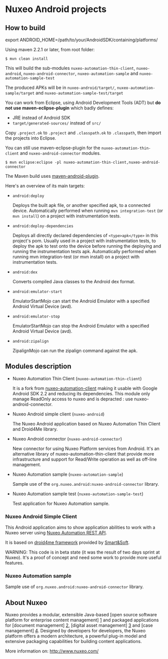 # Nuxeo Android projects

## How to build

  export ANDROID_HOME=/path/to/your/AndroidSDK/containing/platforms/

Using maven 2.2.1 or later, from root folder:

    $ mvn clean install

This will build the sub-modules `nuxeo-automation-thin-client`, `nuxeo-android`, `nuxeo-android-connector`, `nuxeo-automation-sample` and `nuxeo-automation-sample-test`

The produced APKs will be in `nuxeo-android/target/`, `nuxeo-automation-sample/target` and `nuxeo-automation-sample-test/target`

You can work from Eclipse, using Android Development Tools (ADT) but **do not use maven-eclipse-plugin** which badly defines:

 * JRE instead of Android SDK
 * `target/generated-sources/` instead of `src/`

Copy `.project.ok` to `.project` and `.classpath.ok` to `.classpath`, then import the projects into Eclipse.

You can still use maven-eclipse-plugin for the `nuxeo-automation-thin-client` and `nuxeo-android-connector` modules.

    $ mvn eclipse:eclipse -pl nuxeo-automation-thin-client,nuxeo-android-connector

The Maven build uses [maven-android-plugin](http://code.google.com/p/maven-android-plugin/).

Here's an overview of its main targets:

 * `android:deploy`

    Deploys the built apk file, or another specified apk, to a connected device.
    Automatically performed when running `mvn integration-test` (or `mvn install`) on a project with instrumentation tests.

 * `android:deploy-dependencies`

    Deploys all directly declared dependencies of `<type>apk</type>` in this project's pom.
    Usually used in a project with instrumentation tests, to deploy the apk to test onto the device before running the deploying and running the instrumentation tests apk.
    Automatically performed when running mvn integration-test (or mvn install) on a project with instrumentation tests.

 * `android:dex`

    Converts compiled Java classes to the Android dex format.

 * `android:emulator-start`

    EmulatorStartMojo can start the Android Emulator with a specified Android Virtual Device (avd).

 * `android:emulator-stop`

    EmulatorStartMojo can stop the Android Emulator with a specified Android Virtual Device (avd).

 * `android:zipalign`

    ZipalignMojo can run the zipalign command against the apk.

## Modules description

 * Nuxeo Automation Thin Client (`nuxeo-automation-thin-client`)

    It is a fork from [nuxeo-automation-client](http://hg.nuxeo.org/nuxeo/nuxeo-features/file/5.4/nuxeo-automation/nuxeo-automation-client/)
    making it usable with Google Android SDK 2.2 and reducing its dependencies.
    This module only manage ReadOnly access to nuxeo and is depracted : use nuxeo-android-connector.

 * Nuxeo Android simple client (`nuxeo-android`)

    The Nuxeo Android application based on Nuxeo Automation Thin Client and Droid4Me library.

 * Nuxeo Android connector (`nuxeo-android-connector`)

    New connector for using Nuxeo Platform services from Android. It's an alternative library of nuxeo-automation-thin-client that provide more infrastructure and support for Read/Write operation as well as off-line management.

 * Nuxeo Automation sample (`nuxeo-automation-sample`)

    Sample use of the `org.nuxeo.android:nuxeo-android-connector` library.

 * Nuxeo Automation sample test (`nuxeo-automation-sample-test`)

    Test application for Nuxeo Automation sample.

### Nuxeo Android Simple Client

This Android application aims to show application abilities to work with a Nuxeo server using [Nuxeo Automation REST API](http://doc.nuxeo.com/display/NXDOC/Content+Automation).

It is based on [droid4me framework](http://code.google.com/p/droid4me/) provided by [Smart&Soft](www.smartnsoft.com).

WARNING: This code is in beta state (it was the result of two days sprint at Nuxeo).
It's a proof of concept and need some work to provide more useful features.

### Nuxeo Automation sample

Sample use of `org.nuxeo.android:nuxeo-android-connector` library.

## About Nuxeo

Nuxeo provides a modular, extensible Java-based [open source software platform for enterprise content management] [1] and packaged applications for [document management] [2], [digital asset management] [3] and [case management] [4]. Designed by developers for developers, the Nuxeo platform offers a modern architecture, a powerful plug-in model and extensive packaging capabilities for building content applications.

[1]: http://www.nuxeo.com/en/products/ep
[2]: http://www.nuxeo.com/en/products/document-management
[3]: http://www.nuxeo.com/en/products/dam
[4]: http://www.nuxeo.com/en/products/case-management

More information on: <http://www.nuxeo.com/>
